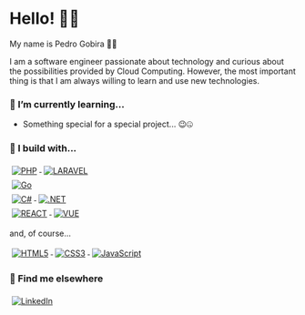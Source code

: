 # Hello! 👋🏻

My name is Pedro Gobira 👨🏻‍

I am a software engineer passionate about technology and curious about the possibilities provided by Cloud Computing. However, the most important thing is that I am always willing to learn and use new technologies.

### 🌱 I’m currently learning...
- Something special for a special project... 😉🤐

### 🚧 I build with...
<p align="">

<div>
<a href="#">
<img alt="PHP" src="https://img.shields.io/badge/php-%23777BB4.svg?style=for-the-badge&logo=php&logoColor=white" style="vertical-align:top; margin:4px"/>
</a>

<a href="#">
<img alt="LARAVEL" src="https://img.shields.io/badge/laravel-%23FF2D20.svg?style=for-the-badge&logo=laravel&logoColor=white" style="vertical-align:top; margin:4px"/>
</a>
</div>

<div>
  <a href="#">
<img alt="Go" src="https://img.shields.io/badge/Go-00ADD8?style=for-the-badge&logo=go&logoColor=white" style="vertical-align:top; margin:4px"/>
</a>
</div>

<div>
<a href="#">
<img alt="C#" src="https://img.shields.io/badge/c%23-%23239120.svg?style=for-the-badge&logo=c-sharp&logoColor=white" style="vertical-align:top; margin:4px"/>
</a>

<a href="#">
<img alt=".NET" src="https://img.shields.io/badge/.NET-5C2D91?style=for-the-badge&logo=.net&logoColor=white" style="vertical-align:top; margin:4px"/>
</a>
</div>

<div>
<a href="#">
<img alt="REACT" src="https://img.shields.io/badge/react-%2320232a.svg?style=for-the-badge&logo=react&logoColor=%2361DAFB" style="vertical-align:top; margin:4px"/>  
</a>

<a href="#">
<img alt="VUE" src="https://img.shields.io/badge/vuejs-%2335495e.svg?style=for-the-badge&logo=vuedotjs&logoColor=%234FC08D" style="vertical-align:top; margin:4px"/>  
</a>
</div>

<span>and, of course...</span>
<div>
<a href="#">
<img alt="HTML5" src="https://img.shields.io/badge/html5-%23E34F26.svg?style=for-the-badge&logo=html5&logoColor=white" style="vertical-align:top; margin:4px"/>
</a>

<a href="#">
<img alt="CSS3" src="https://img.shields.io/badge/css3-%231572B6.svg?style=for-the-badge&logo=css3&logoColor=white" style="vertical-align:top; margin:4px"/>
</a>
  
<a href="#">
<img alt="JavaScript" src="https://img.shields.io/badge/javascript-%23323330.svg?style=for-the-badge&logo=javascript&logoColor=%23F7DF1E" style="vertical-align:top; margin:4px"/>
</a>
</div>

</p>

### 📢 Find me elsewhere

<p align="left">
<a href="https://www.linkedin.com/in/pedro-gobira/">
<img alt="LinkedIn" src="https://img.shields.io/badge/linkedin-%230077B5.svg?style=for-the-badge&logo=linkedin&logoColor=white" style="vertical-align:top; margin:4px"/>
</a>
</p>
